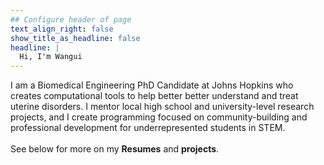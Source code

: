 ```yaml
---
## Configure header of page
text_align_right: false
show_title_as_headline: false
headline: |
  Hi, I'm Wangui
---
```


<!-- this is a subheadline -->
I am a Biomedical Engineering PhD Candidate at Johns Hopkins who creates computational tools to help better better understand and treat uterine disorders. I mentor local high school and university-level research projects, and I create programming focused on community-building and professional development for underrepresented students in STEM. <br /><br />
<i class="fas fa-laptop-code"></i> See below for more on my <b>Resumes</b> and <b>projects</b>. 



